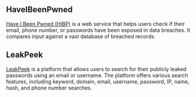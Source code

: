 ## HaveIBeenPwned
[Have I Been Pwned (HIBP)](https://haveibeenpwned.com/) is a web service that helps users check if their email, phone number, or passwords have been exposed in data breaches. It compares input against a vast database of breached records.

## LeakPeek
[LeakPeek](https://leakpeek.com/) is a platform that allows users to search for their publicly leaked passwords using an email or username. The platform offers various search features, including keyword, domain, email, username, password, IP, name, hash, and phone number searches. 